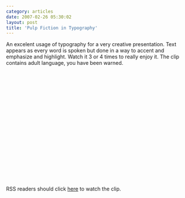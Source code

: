 ```yaml
---
category: articles
date: 2007-02-26 05:30:02
layout: post
title: 'Pulp Fiction in Typography'
---
```


<p>An excelent usage of typography for a very creative presentation. Text appears as every word is spoken but done in a way to accent and emphasize and highlight. Watch it 3 or 4 times to really enjoy it. The clip contains adult language, you have been warned.</p>

<iframe title="Pulp Fiction in Typography" width="480" height="300" data-src="//www.youtube.com/embed/syf8olcM0z4" frameborder="0" allowfullscreen></iframe>

<p>RSS readers should click <a href="//joaobordalo.com/articles/2007/02/26/pulp-fiction-in-typography">here</a> to watch the clip.</p>
